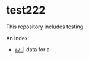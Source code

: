 # test222
This repository includes testing 

An index:  

* [`a/ `](https://github.com/e4593/test2/tree/master/a)| data for a
